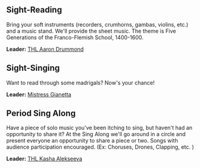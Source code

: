 ## Sight-Reading

Bring your soft instruments (recorders, crumhorns, gambas, violins, etc.) and a music stand. We'll provide the sheet music. The theme is Five Generations of the Franco-Flemish School, 1400-1600.  

**Leader:** [THL Aaron Drummond](http://cynnabar.org/cecilia/profile.php?id=24)  

## Sight-Singing

Want to read through some madrigals? Now's your chance!  

**Leader:** [Mistress Gianetta](http://cynnabar.org/cecilia/profile.php?id=281)  

## Period Sing Along

Have a piece of solo music you've been itching to sing, but haven't had an opportunity to share it? At the Sing Along we'll go around in a circle and present everyone an opportunity to share a piece or two. Songs with audience participation encouraged. (Ex: Choruses, Drones, Clapping, etc. )  

**Leader:** [THL Kasha Alekseeva](http://cynnabar.org/cecilia/profile.php?id=262)
